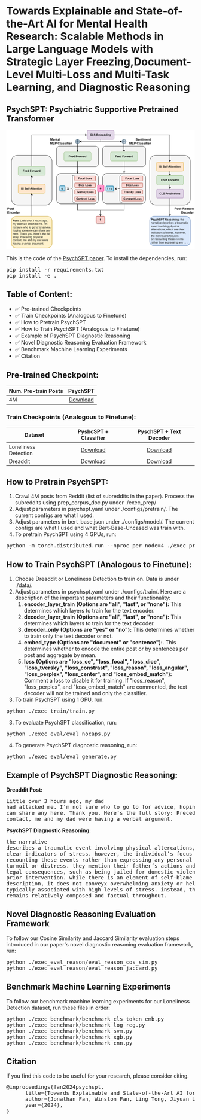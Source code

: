 # Towards Explainable and State-of-the-Art AI for Mental Health Research: Scalable Methods in Large Language Models with Strategic Layer Freezing,Document-Level Multi-Loss and Multi-Task Learning, and Diagnostic Reasoning

## PsychSPT: Psychiatric Supportive Pretrained Transformer

<img src="./draw/pyschspt.drawio.svg" width="700">

This is the code of the <a href="https://arxiv.org/abs/2201.12086">PsychSPT paper</a>.
To install the dependencies, run:
<pre>pip install -r requirements.txt
pip install -e .</pre> 

## Table of Content:
- ✅ Pre-trained Checkpoints
- ✅ Train Checkpoints (Analogous to Finetune)
- ✅ How to Pretrain PsychSPT
- ✅ How to Train PsychSPT (Analogous to Finetune)
- ✅ Example of PsychSPT Diagnostic Reasoning
- ✅ Novel Diagnostic Reasoning Evaluation Framework
- ✅ Benchmark Machine Learning Experiments
- ✅ Citation

## Pre-trained Checkpoint:
Num. Pre-train Posts |                                                 PsychSPT                                                  |
--- |:---------------------------------------------------------------------------------------------------------:|
4M | <a href="https://drive.google.com/file/d/1WqB8Yo5VikIpEgV1h9FDugd64Tfo2oPb/view?usp=sharing">Download</a> | - | -

### Train Checkpoints (Analogous to Finetune):
Dataset |                                                     PyshcSPT + Classifier                                                      |                                                       PyschSPT + Text Decoder                                                       |
--- |:------------------------------------------------------------------------------------------------------------------------------:|:-----------------------------------------------------------------------------------------------------------------------------------:|
Loneliness Detection | <a href="https://drive.google.com/file/d/1kEdIfNCmFzkL-Hu7CcsI6pZ7i1eTxStY/view?usp=sharing">Download</a>   | <a href="https://drive.google.com/file/d/1BW-8OlXjpwPkkljfBlW_KpGWdGOgJoBL/view?usp=sharing">Download</a>
Dreaddit | <a href="https://drive.google.com/file/d/1i7UtIbovIZYAZ-xeGy9jBXyVca7-qtJ7/view?usp=sharing">Download</a> | <a href="https://drive.google.com/file/d/1wXRh2_p6YVEqfUIlhkjK2T42s7XPKCoc/view?usp=sharing">Download</a>

## How to Pretrain PsychSPT:
1. Crawl 4M posts from Reddit (list of subreddits in the paper). Process the subreddits using prep_corpus_doc.py under ./exec_prep/
2. Adjust parameters in psychspt.yaml under ./configs/pretrain/. The current configs are what I used.
3. Adjust parameters in bert_base.json under ./configs/model/. The current configs are what I used and what Bert-Base-Uncased was train with.
4. To pretrain PsychSPT using 4 GPUs, run:
<pre>python -m torch.distributed.run --nproc_per_node=4 ./exec_pretrain/pretrain.py</pre>

## How to Train PsychSPT (Analogous to Finetune):
1. Choose Dreaddit or Loneliness Detection to train on. Data is under ./data/.
2. Adjust parameters in psychspt.yaml under ./configs/train/. Here are a description of the important parameters and their functionality:
   1. **encoder_layer_train** **(Options are "all", "last", or "none"):** This determines which layers to train for the text encoder.
   2. **decoder_layer_train** **(Options are "all", "last", or "none"):** This determines which layers to train for the text decoder.
   3. **decoder_only** **(Options are "yes" or "no"):** This determines whether to train only the text decoder or not.
   4. **embed_type** **(Options are "document" or "sentence"):**. This determines whether to encode the entire post or by sentences per post and aggregate by mean.
   4. **loss** **(Options are "loss_ce", "loss_focal", "loss_dice", "loss_tversky", "loss_constrast", "loss_reason", "loss_angular", "loss_perplex", "loss_center", and "loss_embed_match"):** Comment a loss to disable it for training. If "loss_reason", "loss_perplex", and "loss_embed_match" are commented, the text decoder will not be trained and only the classifier.
2. To train PsychSPT using 1 GPU, run:
<pre>python ./exec_train/train.py</pre> 
3. To evaluate PsychSPT classification, run:
<pre>python ./exec_eval/eval_nocaps.py </pre> 
4. To generate PsychSPT diagnostic reasoning, run:
<pre>python ./exec_eval/eval_generate.py </pre> 

## Example of PsychSPT Diagnostic Reasoning:
**Dreaddit Post:** <pre>Little over 3 hours ago, my dad had attacked me. I’m not sure who to go to 
for advice, hoping someone can share any here. Thank you. Here’s the full story: 
Preceding physical contact, me and my dad were having a verbal argument. </pre> 
**PsychSPT Diagnostic Reasoning:**<pre>the narrative describes a traumatic event involving physical altercations,
which are clear indicators of stress. however, the individual’s focus is on 
recounting these events rather than expressing any personal emotional turmoil or distress. 
they mention their father’s actions and subsequent legal consequences, such as 
being jailed for domestic violence without prior intervention. while there is an 
element of self-blame in the description, it does not conveyx overwhelming 
anxiety or helplessness typically associated with high levels of stress. instead, 
the tone remains relatively composed and factual throughout. </pre> 

## Novel Diagnostic Reasoning Evaluation Framework
To follow our Cosine Similarity and Jaccard Similarity evaluation steps introduced in our paper's 
novel diagnostic reasoning evaluation framework, run:
<pre>python ./exec_eval_reason/eval_reason_cos_sim.py
python ./exec_eval_reason/eval_reason_jaccard.py</pre> 

## Benchmark Machine Learning Experiments
To follow our benchmark machine learning experiments for our Loneliness Detection dataset, run these files in order:
<pre>
python ./exec_benchmark/benchmark_cls_token_emb.py
python ./exec_benchmark/benchmark_log_reg.py
python ./exec_benchmark/benchmark_svm.py
python ./exec_benchmark/benchmark_xgb.py
python ./exec_benchmark/benchmark_cnn.py
</pre> 

## Citation
If you find this code to be useful for your research, please consider citing.
<pre>
@inproceedings{fan2024psychspt,
      title={Towards Explainable and State-of-the-Art AI for Mental Health Research: Scalable Methods in Large Language Models with Strategic Layer Freezing,Document-Level Multi-Loss and Multi-Task Learning, and Diagnostic Reasoning},
      author={Jonathan Fan, Winston Fan, Ling Tong, Jiyuan Li, and Weiguo Fan},
      year={2024},
}</pre>